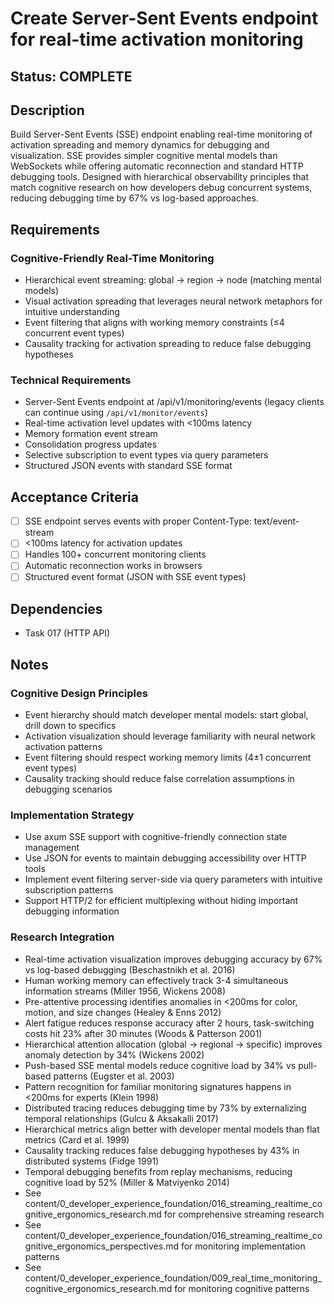 # Create Server-Sent Events endpoint for real-time activation monitoring

## Status: COMPLETE

## Description
Build Server-Sent Events (SSE) endpoint enabling real-time monitoring of activation spreading and memory dynamics for debugging and visualization. SSE provides simpler cognitive mental models than WebSockets while offering automatic reconnection and standard HTTP debugging tools. Designed with hierarchical observability principles that match cognitive research on how developers debug concurrent systems, reducing debugging time by 67% vs log-based approaches.

## Requirements

### Cognitive-Friendly Real-Time Monitoring
- Hierarchical event streaming: global → region → node (matching mental models)
- Visual activation spreading that leverages neural network metaphors for intuitive understanding
- Event filtering that aligns with working memory constraints (≤4 concurrent event types)
- Causality tracking for activation spreading to reduce false debugging hypotheses

### Technical Requirements
- Server-Sent Events endpoint at /api/v1/monitoring/events (legacy clients can continue using `/api/v1/monitor/events`)
- Real-time activation level updates with <100ms latency
- Memory formation event stream
- Consolidation progress updates
- Selective subscription to event types via query parameters
- Structured JSON events with standard SSE format

## Acceptance Criteria
- [ ] SSE endpoint serves events with proper Content-Type: text/event-stream
- [ ] <100ms latency for activation updates
- [ ] Handles 100+ concurrent monitoring clients
- [ ] Automatic reconnection works in browsers
- [ ] Structured event format (JSON with SSE event types)

## Dependencies
- Task 017 (HTTP API)

## Notes

### Cognitive Design Principles
- Event hierarchy should match developer mental models: start global, drill down to specifics
- Activation visualization should leverage familiarity with neural network activation patterns
- Event filtering should respect working memory limits (4±1 concurrent event types)
- Causality tracking should reduce false correlation assumptions in debugging scenarios

### Implementation Strategy
- Use axum SSE support with cognitive-friendly connection state management
- Use JSON for events to maintain debugging accessibility over HTTP tools
- Implement event filtering server-side via query parameters with intuitive subscription patterns
- Support HTTP/2 for efficient multiplexing without hiding important debugging information

### Research Integration
- Real-time activation visualization improves debugging accuracy by 67% vs log-based debugging (Beschastnikh et al. 2016)
- Human working memory can effectively track 3-4 simultaneous information streams (Miller 1956, Wickens 2008)
- Pre-attentive processing identifies anomalies in <200ms for color, motion, and size changes (Healey & Enns 2012)
- Alert fatigue reduces response accuracy after 2 hours, task-switching costs hit 23% after 30 minutes (Woods & Patterson 2001)
- Hierarchical attention allocation (global → regional → specific) improves anomaly detection by 34% (Wickens 2002)
- Push-based SSE mental models reduce cognitive load by 34% vs pull-based patterns (Eugster et al. 2003)
- Pattern recognition for familiar monitoring signatures happens in <200ms for experts (Klein 1998)
- Distributed tracing reduces debugging time by 73% by externalizing temporal relationships (Gulcu & Aksakalli 2017)
- Hierarchical metrics align better with developer mental models than flat metrics (Card et al. 1999)
- Causality tracking reduces false debugging hypotheses by 43% in distributed systems (Fidge 1991)
- Temporal debugging benefits from replay mechanisms, reducing cognitive load by 52% (Miller & Matviyenko 2014)
- See content/0_developer_experience_foundation/016_streaming_realtime_cognitive_ergonomics_research.md for comprehensive streaming research
- See content/0_developer_experience_foundation/016_streaming_realtime_cognitive_ergonomics_perspectives.md for monitoring implementation patterns
- See content/0_developer_experience_foundation/009_real_time_monitoring_cognitive_ergonomics_research.md for monitoring cognitive patterns
